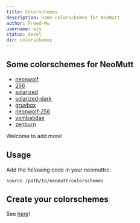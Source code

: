 ```yaml
---
title: Colorschemes
description: Some colorschemes for NeoMutt
author: Freed-Wu
username: wzy
status: devel
dir: colorschemes
---
```


## Some colorschemes for NeoMutt

- [neonwolf](https://github.com/h3xx/mutt-colors-neonwolf)
- [256](https://github.com/d3ckard/mutt_color_themes)
- [solarized](https://github.com/altercation/mutt-colors-solarized)
- [solarized-dark](https://github.com/neomutt/neomutt/blob/main/data/colorschemes/solarized-dark.neomuttrc)
- [gruvbox](https://www.sthu.org/code/codesnippets/mutt-gruvbox.html)
- [neonwolf-256](https://github.com/neomutt/neomutt/blob/main/data/colorschemes/neonwolf-256.neomuttrc)
- [vombatidae](https://github.com/neomutt/neomutt/blob/main/data/colorschemes/vombatidae.neomuttrc)
- [zenburn](https://github.com/neomutt/neomutt/blob/main/data/colorschemes/zenburn.neomuttrc)

Welcome to add more!

## Usage

Add the following code in your neomuttrc:

```{.neomuttrc}
source /path/to/neomutt/colorschemes
```

## Create your colorschemes

See [here](https://github.com/neomutt/neomutt/issues/340)!
